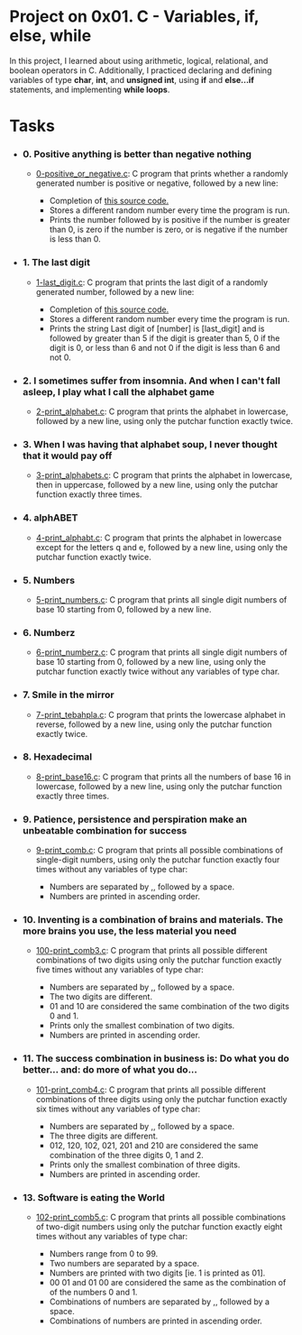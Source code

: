 <h1>Project on 0x01. C - Variables, if, else, while</h1>
<p>In this project, I learned about using arithmetic, logical, relational, and boolean operators in C. Additionally, I practiced declaring and defining variables of type <strong>char</strong>, <strong>int</strong>, and <strong>unsigned int</strong>, using <strong>if</strong> and <strong>else...if</strong> statements, and implementing <strong>while loops</strong>.</p>
<h1>Tasks</h1>
<ul>

<li><h3>0. Positive anything is better than negative nothing</h3></li>
<ul>
<li><a href="https://github.com/adoumouangnamouemmanuel/alx-low_level_programming/blob/master/0x01-variables_if_else_while/0-positive_or_negative.c">0-positive_or_negative.c</a>: C program that prints whether a randomly generated number is positive or negative, followed by a new line:</li>
<ul>
<li>Completion of <a href="https://github.com/alx-tools/0x01.c/blob/master/0-positive_or_negative_c">this source code.</a></li>
<li>Stores a different random number every time the program is run.</li>
<li>Prints the number followed by is positive if the number is greater than 0, is zero if the number is zero, or is negative if the number is less than 0.</li>
</ul>
</ul>

<li><h3>1. The last digit</h3></li>
<ul>
<li><a href="https://github.com/adoumouangnamouemmanuel/alx-low_level_programming/blob/master/0x01-variables_if_else_while/1-last_digit.c">1-last_digit.c</a>: C program that prints the last digit of a randomly generated number, followed by a new line:</li>
<ul>
<li>Completion of <a href="https://github.com/holbertonschool/0x01.c/blob/master/1-last_digit_c">this source code.</a></li>
<li>Stores a different random number every time the program is run.</li>
<li>Prints the string Last digit of [number] is [last_digit] and is followed by greater than 5 if the digit is greater than 5, 0 if the digit is 0, or less than 6 and not 0 if the digit is less than 6 and not 0.</li>
</ul>
</ul>

<li><h3>2. I sometimes suffer from insomnia. And when I can't fall asleep, I play what I call the alphabet game</h3></li>
<ul>
<li><a href="https://github.com/adoumouangnamouemmanuel/alx-low_level_programming/blob/master/0x01-variables_if_else_while/2-print_alphabet.c">2-print_alphabet.c</a>: C program that prints the alphabet in lowercase, followed by a new line, using only the putchar function exactly twice.
</li>
</ul>

<li><h3>3. When I was having that alphabet soup, I never thought that it would pay off</h3></li>
<ul>
<li><a href="https://github.com/adoumouangnamouemmanuel/alx-low_level_programming/blob/master/0x01-variables_if_else_while/3-print_alphabets.c">3-print_alphabets.c</a>: C program that prints the alphabet in lowercase, then in uppercase, followed by a new line, using only the putchar function exactly three times.
</li>
</ul>

<li><h3>4. alphABET</h3></li>
<ul>
<li><a href="https://github.com/adoumouangnamouemmanuel/alx-low_level_programming/blob/master/0x01-variables_if_else_while/4-print_alphabt.c">4-print_alphabt.c</a>: C program that prints the alphabet in lowercase except for the letters q and e, followed by a new line, using only the putchar function exactly twice.
</li>
</ul>

<li><h3>5. Numbers</h3></li>
<ul>
<li><a href="https://github.com/adoumouangnamouemmanuel/alx-low_level_programming/blob/master/0x01-variables_if_else_while/5-print_numbers.c">5-print_numbers.c</a>: C program that prints all single digit numbers of base 10 starting from 0, followed by a new line.
</li>
</ul>

<li><h3>6. Numberz</h3></li>
<ul>
<li><a href="https://github.com/adoumouangnamouemmanuel/alx-low_level_programming/blob/master/0x01-variables_if_else_while/6-print_numberz.c">6-print_numberz.c</a>: C program that prints all single digit numbers of base 10 starting from 0, followed by a new line, using only the putchar function exactly twice without any variables of type char.
</li>
</ul>

<li><h3>7. Smile in the mirror</h3></li>
<ul>
<li><a href="https://github.com/adoumouangnamouemmanuel/alx-low_level_programming/blob/master/0x01-variables_if_else_while/7-print_tebahpla.c">7-print_tebahpla.c</a>: C program that prints the lowercase alphabet in reverse, followed by a new line, using only the putchar function exactly twice.
</li>
</ul>

<li><h3>8. Hexadecimal</h3></li>
<ul>
<li><a href="https://github.com/adoumouangnamouemmanuel/alx-low_level_programming/blob/master/0x01-variables_if_else_while/8-print_base16.c">8-print_base16.c</a>: C program that prints all the numbers of base 16 in lowercase, followed by a new line, using only the putchar function exactly three times.
</li>
</ul>

<li><h3>9. Patience, persistence and perspiration make an unbeatable combination for success</h3></li>
<ul>
<li><a href="https://github.com/adoumouangnamouemmanuel/alx-low_level_programming/blob/master/0x01-variables_if_else_while/9-print_comb.c">9-print_comb.c</a>: C program that prints all possible combinations of single-digit numbers, using only the putchar function exactly four times without any variables of type char:</li>
<ul>
<li>Numbers are separated by ,, followed by a space.</li>
<li>Numbers are printed in ascending order.</li>
</ul>
</ul>

<li><h3>10. Inventing is a combination of brains and materials. The more brains you use, the less material you need</h3></li>
<ul>
<li><a href="https://github.com/adoumouangnamouemmanuel/alx-low_level_programming/blob/master/0x01-variables_if_else_while/100-print_comb3.c">100-print_comb3.c</a>: C program that prints all possible different combinations of two digits using only the putchar function exactly five times without any variables of type char:</li>
<ul>
<li>Numbers are separated by ,, followed by a space.</li>
<li>The two digits are different.</li>
<li>01 and 10 are considered the same combination of the two digits 0 and 1.</li>
<li>Prints only the smallest combination of two digits.</li>
<li>Numbers are printed in ascending order.</li>
</ul>
</ul>

<li><h3>11. The success combination in business is: Do what you do better... and: do more of what you do...</h3></li>
<ul>
<li><a href="https://github.com/adoumouangnamouemmanuel/alx-low_level_programming/blob/master/0x01-variables_if_else_while/101-print_comb4.c">101-print_comb4.c</a>: C program that prints all possible different combinations of three digits using only the putchar function exactly six times without any variables of type char:</li>
<ul>
<li>Numbers are separated by ,, followed by a space.</li>
<li>The three digits are different.</li>
<li>012, 120, 102, 021, 201 and 210 are considered the same combination of the three digits 0, 1 and 2.</li>
<li>Prints only the smallest combination of three digits.</li>
<li>Numbers are printed in ascending order.</li>
</ul>
</ul>

<li><h3>13. Software is eating the World</h3></li>
<ul>
<li><a href="https://github.com/adoumouangnamouemmanuel/alx-low_level_programming/blob/master/0x01-variables_if_else_while/101-print_comb4.c">102-print_comb5.c</a>: C program that prints all possible combinations of two-digit numbers using only the putchar function exactly eight times without any variables of type char:</li>
<ul>
<li>Numbers range from 0 to 99.</li>
<li>Two numbers are separated by a space.</li>
<li>Numbers are printed with two digits [ie. 1 is printed as 01].</li>
<li>00 01 and 01 00 are considered the same as the combination of of the numbers 0 and 1.</li>
<li>Combinations of numbers are separated by ,, followed by a space.</li>
<li>Combinations of numbers are printed in ascending order.</li>
</ul>
</ul>

</ul>